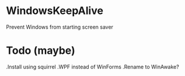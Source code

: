 # WindowsKeepAlive
Prevent Windows from starting screen saver

# Todo (maybe)
.Install using squirrel
.WPF instead of WinForms
.Rename to WinAwake?
